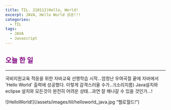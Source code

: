 ```yaml
---
title: TIL. 210112)Hello, World!
excerpt: JAVA, Hello World 성공!!!
categories:
  - TIL
tags:
  - JAVA
  - Javascript
---
```


## <span style="color:purple">오늘 한 일</span>

---

국비지원교육 적응을 위한 자바교육 선행학습 시작...엄청난 우여곡절 끝에 자바에서 'Hello World' 출력에 성공했다. 이렇게 감격스러울 수가...!(소리지름) Java설치와 eclipse 설치와 모든것이 완전히 어려운 상태...과연 잘 해나갈 수 있을 것인가...!

![HelloWorld!](/assets/images/til/helloworld_java.jpg “헬로월드!”)
